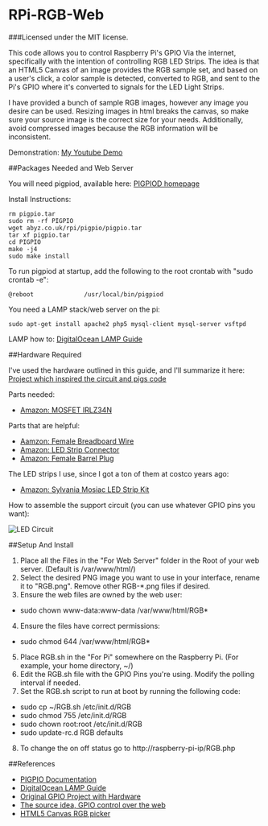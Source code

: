 RPi-RGB-Web
======================================
###Licensed under the MIT license.

This code allows you to control Raspberry Pi's GPIO Via the internet, specifically with the intention of controlling RGB LED Strips.  The idea is that an HTML5 Canvas of an image provides the RGB sample set, and based on a user's click, a color sample is detected, converted to RGB, and sent to the Pi's GPIO where it's converted to signals for the LED Light Strips.

I have provided a bunch of sample RGB images, however any image you desire can be used.  Resizing images in html breaks the canvas, so make sure your source image is the correct size for your needs.  Additionally, avoid compressed images because the RGB information will be inconsistent.

Demonstration: [My Youtube Demo](https://www.youtube.com/watch?v=0ZzMoECYPew)

##Packages Needed and Web Server

You will need pigpiod, available here: [PIGPIOD homepage](http://abyz.co.uk/rpi/pigpio/index.html)

Install Instructions:

    rm pigpio.tar
    sudo rm -rf PIGPIO
    wget abyz.co.uk/rpi/pigpio/pigpio.tar
    tar xf pigpio.tar
    cd PIGPIO
    make -j4
    sudo make install
    
To run pigpiod at startup, add the following to the root crontab with "sudo crontab -e":

    @reboot              /usr/local/bin/pigpiod

You need a LAMP stack/web server on the pi:

    sudo apt-get install apache2 php5 mysql-client mysql-server vsftpd

LAMP how to: [DigitalOcean LAMP Guide](https://www.digitalocean.com/community/tutorials/how-to-install-linux-apache-mysql-php-lamp-stack-on-debian)

##Hardware Required

I've used the hardware outlined in this guide, and I'll summarize it here: [Project which inspired the circuit and pigs code](http://popoklopsi.github.io/RaspberryPi-LedStrip/#!/)

Parts needed:

* [Amazon: MOSFET IRLZ34N](https://www.amazon.com/MAJOR-BRANDS-MOSFET-IRLZ34N-TO-220ABN-CHANNEL/dp/B00CHTJOSG)

Parts that are helpful:

* [Aamzon: Female Breadboard Wire](https://www.amazon.com/Elegoo-120pcs-Multicolored-Breadboard-arduino/dp/B01EV70C78/ref=sr_1_2?ie=UTF8&qid=1474174642&sr=8-2)
* [Amazon: LED Strip Connector](https://www.amazon.com/ZITRADES-Light-Strips-Female-Connector/dp/B00D0Y8SG6/ref=sr_1_7?ie=UTF8&qid=1474175095&sr=8-7)
* [Amazon: Female Barrel Plug](https://www.amazon.com/gp/product/B01G6EAZOO/ref=oh_aui_detailpage_o03_s00?ie=UTF8&psc=1)

The LED strips I use, since I got a ton of them at costco years ago:

* [Amazon: Sylvania Mosiac LED Strip Kit](https://www.amazon.com/Sylvania-72350-Flexible-Mosaic-Starter/dp/B00PWXNVRO)
    
How to assemble the support circuit (you can use whatever GPIO pins you want):

![LED Circuit](http://popoklopsi.github.io/RaspberryPi-LedStrip/img/rgb/small/pi_4.png)

##Setup And Install

1. Place all the Files in the "For Web Server" folder in the Root of your web server. (Default is /var/www/html/)
2. Select the desired PNG image you want to use in your interface, rename it to "RGB.png".  Remove other RGB-*.png files if desired.
3. Ensure the web files are owned by the web user: 
  * sudo chown www-data:www-data /var/www/html/RGB*
4. Ensure the files have correct permissions: 
  * sudo chmod 644 /var/www/html/RGB*
5. Place RGB.sh in the "For Pi" somewhere on the Raspberry Pi. (For example, your home directory, ~/)
6. Edit the RGB.sh file with the GPIO Pins you're using.  Modify the polling interval if needed.
7. Set the RGB.sh script to run at boot by running the following code:
  * sudo cp ~/RGB.sh /etc/init.d/RGB
  * sudo chmod 755 /etc/init.d/RGB
  * sudo chown root:root /etc/init.d/RGB
  * sudo update-rc.d RGB defaults
8. To change the on off status go to http://raspberry-pi-ip/RGB.php

##References

* [PIGPIO Documentation](http://abyz.co.uk/rpi/pigpio/index.html)
* [DigitalOcean LAMP Guide](https://www.digitalocean.com/community/tutorials/how-to-install-linux-apache-mysql-php-lamp-stack-on-debian)
* [Original GPIO Project with Hardware](http://popoklopsi.github.io/RaspberryPi-LedStrip/#!/)
* [The source idea, GPIO control over the web](https://github.com/vlee489/Controlling-Raspberry-Pi-GPIO-on-off-over-the-internet)
* [HTML5 Canvas RGB picker](http://ravingroo.com/decoded/download-html5-canvas-hex-rgb-color-picker.php)
